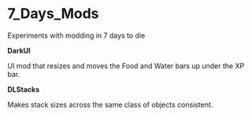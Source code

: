 # 7_Days_Mods
Experiments with modding in 7 days to die

**DarkUI**

UI mod that resizes and moves the Food and Water bars up under the XP bar.



**DLStacks**

Makes stack sizes across the same class of objects consistent.
